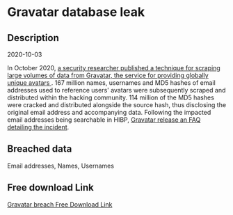 # Gravatar database leak

## Description

2020-10-03

In October 2020, <a href="https://www.bleepingcomputer.com/news/security/online-avatar-service-gravatar-allows-mass-collection-of-user-info/" target="_blank" rel="noopener">a security researcher published a technique for scraping large volumes of data from Gravatar, the service for providing globally unique avatars </a>. 167 million names, usernames and MD5 hashes of email addresses used to reference users' avatars were subsequently scraped and distributed within the hacking community. 114 million of the MD5 hashes were cracked and distributed alongside the source hash, thus disclosing the original email address and accompanying data. Following the impacted email addresses being searchable in HIBP, <a href="https://en.gravatar.com/support/data-privacy" target="_blank" rel="noopener">Gravatar release an FAQ detailing the incident</a>.

## Breached data

Email addresses, Names, Usernames

## Free download Link

[Gravatar breach Free Download Link](https://tinyurl.com/2b2k277t)